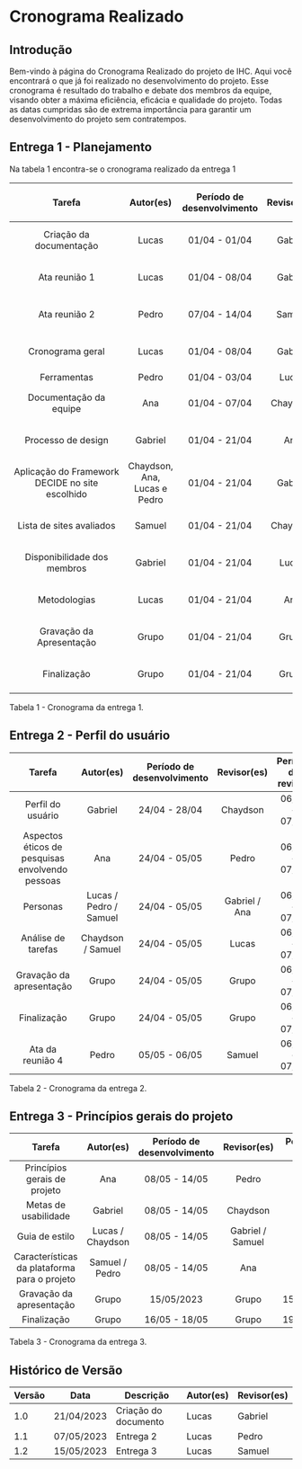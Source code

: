 # Cronograma Realizado

## Introdução

Bem-vindo à página do Cronograma Realizado do projeto de IHC. Aqui você encontrará o que já foi realizado no desenvolvimento do projeto. Esse cronograma é resultado do trabalho e debate dos membros da equipe, visando obter a máxima eficiência, eficácia e qualidade do projeto. Todas as datas cumpridas são de extrema importância para garantir um desenvolvimento do projeto sem contratempos.

## Entrega 1 - Planejamento

Na tabela 1 encontra-se o cronograma realizado da entrega 1

|                     Tarefa                      |          Autor(es)           | Período de desenvolvimento | Revisor(es) | Período de revisão |
| :---------------------------------------------: | :--------------------------: | :------------------------: | :---------: | :----------------: |
|             Criação da documentação             |            Lucas             |       01/04 - 01/04        |   Gabriel   |   22/04 - 23/04    |
|                  Ata reunião 1                  |            Lucas             |       01/04 - 08/04        |   Gabriel   |   09/04 - 23/04    |
|                  Ata reunião 2                  |            Pedro             |       07/04 - 14/04        |   Samuel    |   22/04 - 23/04    |
|                Cronograma geral                 |            Lucas             |       01/04 - 08/04        |   Gabriel   |   09/04 - 23/04    |
|                   Ferramentas                   |            Pedro             |       01/04 - 03/04        |    Lucas    |       03/04        |
|             Documentação da equipe              |             Ana              |       01/04 - 07/04        |  Chaydson   |   08/04 - 23/04    |
|               Processo de design                |           Gabriel            |       01/04 - 21/04        |     Ana     |   22/04 - 23/04    |
| Aplicação do Framework DECIDE no site escolhido | Chaydson, Ana, Lucas e Pedro |       01/04 - 21/04        |   Gabriel   |   22/04 - 23/04    |
|            Lista de sites avaliados             |            Samuel            |       01/04 - 21/04        |  Chaydson   |   22/04 - 23/04    |
|           Disponibilidade dos membros           |           Gabriel            |       01/04 - 21/04        |    Lucas    |   22/04 - 23/04    |
|                  Metodologias                   |            Lucas             |       01/04 - 21/04        |     Ana     |   22/04 - 23/04    |
|            Gravação da Apresentação             |            Grupo             |       01/04 - 21/04        |    Grupo    |   22/04 - 23/04    |
|                   Finalização                   |            Grupo             |       01/04 - 21/04        |    Grupo    |   22/04 - 23/04    |

Tabela 1 - Cronograma da entrega 1.

## Entrega 2 - Perfil do usuário

|                     Tarefa                      |       Autor(es)        | Período de desenvolvimento |  Revisor(es)  | Período de revisão |
| :---------------------------------------------: | :--------------------: | :------------------------: | :-----------: | :----------------: |
|                Perfil do usuário                |        Gabriel         |       24/04 - 28/04        |   Chaydson    |   06/05 - 07/05    |
| Aspectos éticos de pesquisas envolvendo pessoas |          Ana           |       24/04 - 05/05        |     Pedro     |   06/05 - 07/05    |
|                    Personas                     | Lucas / Pedro / Samuel |       24/04 - 05/05        | Gabriel / Ana |   06/05 - 07/05    |
|               Análise de tarefas                |   Chaydson / Samuel    |       24/04 - 05/05        |     Lucas     |   06/05 - 07/05    |
|            Gravação da apresentação             |         Grupo          |       24/04 - 05/05        |     Grupo     |   06/05 - 07/05    |
|                   Finalização                   |         Grupo          |       24/04 - 05/05        |     Grupo     |   06/05 - 07/05    |
|                Ata da reunião 4                 |         Pedro          |       05/05 - 06/05        |    Samuel     |   06/05 - 07/05    |

Tabela 2 - Cronograma da entrega 2.

## Entrega 3 - Princípios gerais do projeto

|                    Tarefa                    |    Autor(es)     | Período de desenvolvimento |   Revisor(es)    | Período de revisão |
| :------------------------------------------: | :--------------: | :------------------------: | :--------------: | :----------------: |
|         Princípios gerais de projeto         |       Ana        |       08/05 - 14/05        |      Pedro       |   14/05 - 15/05    |
|             Metas de usabilidade             |     Gabriel      |       08/05 - 14/05        |     Chaydson     |   14/05 - 15/05    |
|                Guia de estilo                | Lucas / Chaydson |       08/05 - 14/05        | Gabriel / Samuel |   14/05 - 15/05    |
| Características da plataforma para o projeto |  Samuel / Pedro  |       08/05 - 14/05        |       Ana        |   14/05 - 15/05    |
|           Gravação da apresentação           |      Grupo       |         15/05/2023         |      Grupo       |     15/05/2023     |
|                 Finalização                  |      Grupo       |       16/05 - 18/05        |      Grupo       |     19/05/2023     |

Tabela 3 - Cronograma da entrega 3.

## Histórico de Versão

| Versão | Data       | Descrição            | Autor(es) | Revisor(es) |
| ------ | ---------- | -------------------- | --------- | ----------- |
| 1.0    | 21/04/2023 | Criação do documento | Lucas     | Gabriel     |
| 1.1    | 07/05/2023 | Entrega 2            | Lucas     | Pedro       |
| 1.2    | 15/05/2023 | Entrega 3            | Lucas     | Samuel      |
